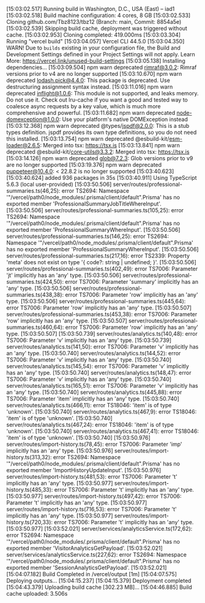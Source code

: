 [15:03:02.517] Running build in Washington, D.C., USA (East) – iad1
[15:03:02.518] Build machine configuration: 4 cores, 8 GB
[15:03:02.533] Cloning github.com/Tbz8123/tbz12 (Branch: main, Commit: 8854a5e)
[15:03:02.539] Skipping build cache, deployment was triggered without cache.
[15:03:02.953] Cloning completed: 419.000ms
[15:03:03.304] Running "vercel build"
[15:03:04.057] Vercel CLI 44.5.0
[15:03:04.350] WARN! Due to `builds` existing in your configuration file, the Build and Development Settings defined in your Project Settings will not apply. Learn More: https://vercel.link/unused-build-settings
[15:03:05.138] Installing dependencies...
[15:03:09.504] npm warn deprecated rimraf@3.0.2: Rimraf versions prior to v4 are no longer supported
[15:03:10.670] npm warn deprecated lodash.pick@4.4.0: This package is deprecated. Use destructuring assignment syntax instead.
[15:03:11.016] npm warn deprecated inflight@1.0.6: This module is not supported, and leaks memory. Do not use it. Check out lru-cache if you want a good and tested way to coalesce async requests by a key value, which is much more comprehensive and powerful.
[15:03:11.682] npm warn deprecated node-domexception@1.0.0: Use your platform's native DOMException instead
[15:03:12.368] npm warn deprecated @types/jspdf@2.0.0: This is a stub types definition. jspdf provides its own type definitions, so you do not need this installed.
[15:03:13.754] npm warn deprecated @esbuild-kit/esm-loader@2.6.5: Merged into tsx: https://tsx.is
[15:03:13.841] npm warn deprecated @esbuild-kit/core-utils@3.3.2: Merged into tsx: https://tsx.is
[15:03:14.126] npm warn deprecated glob@7.2.3: Glob versions prior to v9 are no longer supported
[15:03:19.376] npm warn deprecated puppeteer@10.4.0: < 22.8.2 is no longer supported
[15:03:40.623] 
[15:03:40.624] added 936 packages in 35s
[15:03:40.911] Using TypeScript 5.6.3 (local user-provided)
[15:03:50.506] server/routes/professional-summaries.ts(46,25): error TS2694: Namespace '"/vercel/path0/node_modules/.prisma/client/default".Prisma' has no exported member 'ProfessionalSummaryJobTitleWhereInput'.
[15:03:50.506] server/routes/professional-summaries.ts(105,25): error TS2694: Namespace '"/vercel/path0/node_modules/.prisma/client/default".Prisma' has no exported member 'ProfessionalSummaryWhereInput'.
[15:03:50.506] server/routes/professional-summaries.ts(146,25): error TS2694: Namespace '"/vercel/path0/node_modules/.prisma/client/default".Prisma' has no exported member 'ProfessionalSummaryWhereInput'.
[15:03:50.506] server/routes/professional-summaries.ts(217,16): error TS2339: Property 'meta' does not exist on type '{ code?: string | undefined; }'.
[15:03:50.506] server/routes/professional-summaries.ts(402,49): error TS7006: Parameter 'jt' implicitly has an 'any' type.
[15:03:50.506] server/routes/professional-summaries.ts(424,50): error TS7006: Parameter 'summary' implicitly has an 'any' type.
[15:03:50.506] server/routes/professional-summaries.ts(438,38): error TS7006: Parameter 'row' implicitly has an 'any' type.
[15:03:50.506] server/routes/professional-summaries.ts(445,64): error TS7006: Parameter 'row' implicitly has an 'any' type.
[15:03:50.507] server/routes/professional-summaries.ts(453,38): error TS7006: Parameter 'row' implicitly has an 'any' type.
[15:03:50.507] server/routes/professional-summaries.ts(460,64): error TS7006: Parameter 'row' implicitly has an 'any' type.
[15:03:50.507] 
[15:03:50.739] server/routes/analytics.ts(140,48): error TS7006: Parameter 'v' implicitly has an 'any' type.
[15:03:50.739] server/routes/analytics.ts(141,50): error TS7006: Parameter 'v' implicitly has an 'any' type.
[15:03:50.740] server/routes/analytics.ts(144,52): error TS7006: Parameter 'v' implicitly has an 'any' type.
[15:03:50.740] server/routes/analytics.ts(145,54): error TS7006: Parameter 'v' implicitly has an 'any' type.
[15:03:50.740] server/routes/analytics.ts(148,47): error TS7006: Parameter 'v' implicitly has an 'any' type.
[15:03:50.740] server/routes/analytics.ts(165,51): error TS7006: Parameter 'v' implicitly has an 'any' type.
[15:03:50.740] server/routes/analytics.ts(445,88): error TS7006: Parameter 'item' implicitly has an 'any' type.
[15:03:50.740] server/routes/analytics.ts(466,11): error TS18046: 'item' is of type 'unknown'.
[15:03:50.740] server/routes/analytics.ts(467,9): error TS18046: 'item' is of type 'unknown'.
[15:03:50.740] server/routes/analytics.ts(467,24): error TS18046: 'item' is of type 'unknown'.
[15:03:50.740] server/routes/analytics.ts(467,41): error TS18046: 'item' is of type 'unknown'.
[15:03:50.740] 
[15:03:50.976] server/routes/import-history.ts(78,45): error TS7006: Parameter 'imp' implicitly has an 'any' type.
[15:03:50.976] server/routes/import-history.ts(313,32): error TS2694: Namespace '"/vercel/path0/node_modules/.prisma/client/default".Prisma' has no exported member 'ImportHistoryUpdateInput'.
[15:03:50.976] server/routes/import-history.ts(481,53): error TS7006: Parameter 't' implicitly has an 'any' type.
[15:03:50.977] server/routes/import-history.ts(485,33): error TS7006: Parameter 't' implicitly has an 'any' type.
[15:03:50.977] server/routes/import-history.ts(497,42): error TS7006: Parameter 't' implicitly has an 'any' type.
[15:03:50.977] server/routes/import-history.ts(716,53): error TS7006: Parameter 't' implicitly has an 'any' type.
[15:03:50.977] server/routes/import-history.ts(720,33): error TS7006: Parameter 't' implicitly has an 'any' type.
[15:03:50.977] 
[15:03:52.021] server/services/analyticsService.ts(172,62): error TS2694: Namespace '"/vercel/path0/node_modules/.prisma/client/default".Prisma' has no exported member 'VisitorAnalyticsGetPayload'.
[15:03:52.021] server/services/analyticsService.ts(227,62): error TS2694: Namespace '"/vercel/path0/node_modules/.prisma/client/default".Prisma' has no exported member 'SessionAnalyticsGetPayload'.
[15:03:52.021] 
[15:04:07.182] Build Completed in /vercel/output [1m]
[15:04:07.575] Deploying outputs...
[15:04:15.237] 
[15:04:15.379] Deployment completed
[15:04:43.379] Uploading build cache [302.23 MB]...
[15:04:46.885] Build cache uploaded: 3.506s